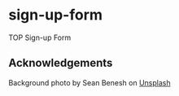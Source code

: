 # sign-up-form

TOP Sign-up Form

## Acknowledgements

Background photo by Sean Benesh on [Unsplash](https://unsplash.com/photos/VnmbcgAfL3Q)
